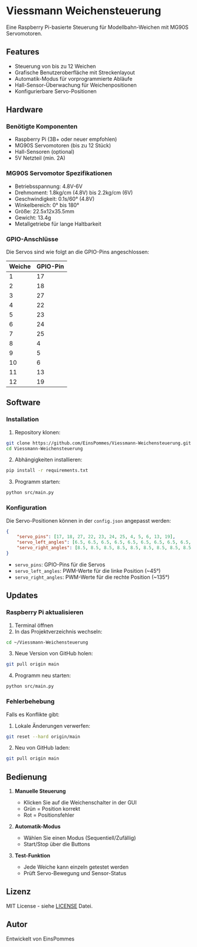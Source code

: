 # Viessmann Weichensteuerung

Eine Raspberry Pi-basierte Steuerung für Modellbahn-Weichen mit MG90S Servomotoren.

## Features

- Steuerung von bis zu 12 Weichen
- Grafische Benutzeroberfläche mit Streckenlayout
- Automatik-Modus für vorprogrammierte Abläufe
- Hall-Sensor-Überwachung für Weichenpositionen
- Konfigurierbare Servo-Positionen

## Hardware

### Benötigte Komponenten

- Raspberry Pi (3B+ oder neuer empfohlen)
- MG90S Servomotoren (bis zu 12 Stück)
- Hall-Sensoren (optional)
- 5V Netzteil (min. 2A)

### MG90S Servomotor Spezifikationen

- Betriebsspannung: 4.8V-6V
- Drehmoment: 1.8kg/cm (4.8V) bis 2.2kg/cm (6V)
- Geschwindigkeit: 0.1s/60° (4.8V)
- Winkelbereich: 0° bis 180°
- Größe: 22.5x12x35.5mm
- Gewicht: 13.4g
- Metallgetriebe für lange Haltbarkeit

### GPIO-Anschlüsse

Die Servos sind wie folgt an die GPIO-Pins angeschlossen:

| Weiche | GPIO-Pin |
|--------|----------|
| 1      | 17       |
| 2      | 18       |
| 3      | 27       |
| 4      | 22       |
| 5      | 23       |
| 6      | 24       |
| 7      | 25       |
| 8      | 4        |
| 9      | 5        |
| 10     | 6        |
| 11     | 13       |
| 12     | 19       |

## Software

### Installation

1. Repository klonen:
```bash
git clone https://github.com/EinsPommes/Viessmann-Weichensteuerung.git
cd Viessmann-Weichensteuerung
```

2. Abhängigkeiten installieren:
```bash
pip install -r requirements.txt
```

3. Programm starten:
```bash
python src/main.py
```

### Konfiguration

Die Servo-Positionen können in der `config.json` angepasst werden:

```json
{
    "servo_pins": [17, 18, 27, 22, 23, 24, 25, 4, 5, 6, 13, 19],
    "servo_left_angles": [6.5, 6.5, 6.5, 6.5, 6.5, 6.5, 6.5, 6.5, 6.5, 6.5, 6.5, 6.5],
    "servo_right_angles": [8.5, 8.5, 8.5, 8.5, 8.5, 8.5, 8.5, 8.5, 8.5, 8.5, 8.5, 8.5]
}
```

- `servo_pins`: GPIO-Pins für die Servos
- `servo_left_angles`: PWM-Werte für die linke Position (~45°)
- `servo_right_angles`: PWM-Werte für die rechte Position (~135°)

## Updates

### Raspberry Pi aktualisieren

1. Terminal öffnen
2. In das Projektverzeichnis wechseln:
```bash
cd ~/Viessmann-Weichensteuerung
```

3. Neue Version von GitHub holen:
```bash
git pull origin main
```

4. Programm neu starten:
```bash
python src/main.py
```

### Fehlerbehebung

Falls es Konflikte gibt:
1. Lokale Änderungen verwerfen:
```bash
git reset --hard origin/main
```

2. Neu von GitHub laden:
```bash
git pull origin main
```

## Bedienung

1. **Manuelle Steuerung**
   - Klicken Sie auf die Weichenschalter in der GUI
   - Grün = Position korrekt
   - Rot = Positionsfehler

2. **Automatik-Modus**
   - Wählen Sie einen Modus (Sequentiell/Zufällig)
   - Start/Stop über die Buttons

3. **Test-Funktion**
   - Jede Weiche kann einzeln getestet werden
   - Prüft Servo-Bewegung und Sensor-Status

## Lizenz

MIT License - siehe [LICENSE](LICENSE) Datei.

## Autor

Entwickelt von EinsPommes
